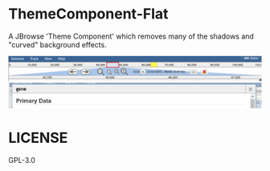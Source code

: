 # ThemeComponent-Flat

A JBrowse 'Theme Component' which removes many of the shadows and "curved" background effects.

![](./img/screenshot.png)
![](./img/screenshot1.png)

# LICENSE

GPL-3.0
